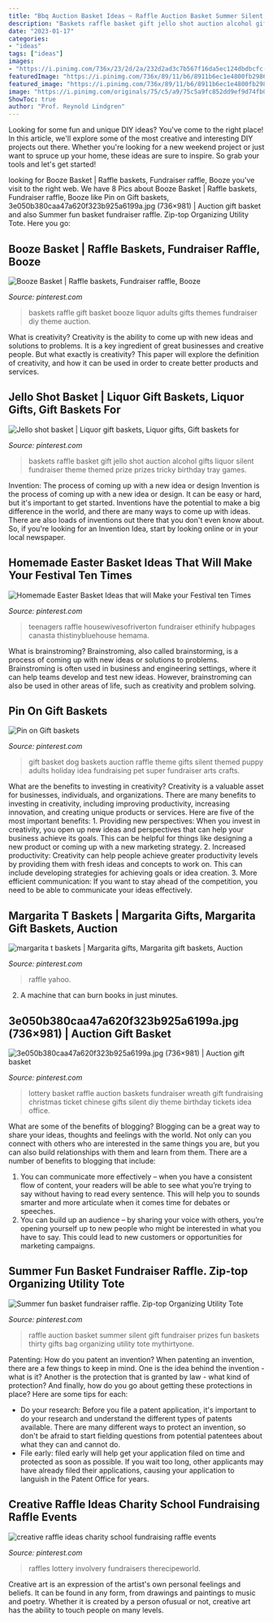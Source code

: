 ```yaml
---
title: "Bbq Auction Basket Ideas ~ Raffle Auction Basket Summer Silent Gift Fundraiser Prizes Fun Baskets Thirty Gifts Bag Organizing Utility Tote Mythirtyone"
description: "Baskets raffle basket gift jello shot auction alcohol gifts liquor silent fundraiser theme themed prize prizes tricky birthday tray games"
date: "2023-01-17"
categories:
- "ideas"
tags: ["ideas"]
images:
- "https://i.pinimg.com/736x/23/2d/2a/232d2ad3c7b567f16da5ec124dbdbcfc--raffle-prizes-raffle-ideas.jpg"
featuredImage: "https://i.pinimg.com/736x/89/11/b6/8911b6ec1e4800fb2986160890141dba.jpg"
featured_image: "https://i.pinimg.com/736x/89/11/b6/8911b6ec1e4800fb2986160890141dba.jpg"
image: "https://i.pinimg.com/originals/75/c5/a9/75c5a9fc852dd9ef9d74fb089a5e08cb.jpg"
ShowToc: true
author: "Prof. Reynold Lindgren"
---
```



Looking for some fun and unique DIY ideas? You've come to the right place! In this article, we'll explore some of the most creative and interesting DIY projects out there. Whether you're looking for a new weekend project or just want to spruce up your home, these ideas are sure to inspire. So grab your tools and let's get started!

	

		
looking for Booze Basket | Raffle baskets, Fundraiser raffle, Booze you've visit to the right web. We have 8 Pics about Booze Basket | Raffle baskets, Fundraiser raffle, Booze like Pin on Gift baskets, 3e050b380caa47a620f323b925a6199a.jpg (736×981) | Auction gift basket and also Summer fun basket fundraiser raffle. Zip-top Organizing Utility Tote. Here you go:
		
    
## Booze Basket | Raffle Baskets, Fundraiser Raffle, Booze

<img loading=lazy src="https://i.pinimg.com/originals/75/c5/a9/75c5a9fc852dd9ef9d74fb089a5e08cb.jpg" onerror="this.onerror=null;this.src='https://tse2.mm.bing.net/th?id=OIP.88-5UB061bZ1ybUmj9ycmwHaLH&amp;pid=15.1';" alt="Booze Basket | Raffle baskets, Fundraiser raffle, Booze">

_Source: pinterest.com_

>baskets raffle gift basket booze liquor adults gifts themes fundraiser diy theme auction. 

	

What is creativity?
Creativity is the ability to come up with new ideas and solutions to problems. It is a key ingredient of great businesses and creative people. But what exactly is creativity? This paper will explore the definition of creativity, and how it can be used in order to create better products and services.

    
## Jello Shot Basket | Liquor Gift Baskets, Liquor Gifts, Gift Baskets For

<img loading=lazy src="https://i.pinimg.com/736x/37/9b/3f/379b3fa7c2e18aaed0b43e9e6f90045f.jpg" onerror="this.onerror=null;this.src='https://tse1.mm.bing.net/th?id=OIP.NqfoI2gmq2uHtjR4rfRoLQHaGo&amp;pid=15.1';" alt="Jello shot basket | Liquor gift baskets, Liquor gifts, Gift baskets for">

_Source: pinterest.com_

>baskets raffle basket gift jello shot auction alcohol gifts liquor silent fundraiser theme themed prize prizes tricky birthday tray games. 

	

Invention: The process of coming up with a new idea or design
Invention is the process of coming up with a new idea or design. It can be easy or hard, but it's important to get started. Inventions have the potential to make a big difference in the world, and there are many ways to come up with ideas. There are also loads of inventions out there that you don't even know about. So, if you're looking for an Invention Idea, start by looking online or in your local newspaper.

    
## Homemade Easter Basket Ideas That Will Make Your Festival Ten Times

<img loading=lazy src="https://i.pinimg.com/736x/d1/8d/1a/d18d1a24c9886c7e41787e65da3514ec.jpg" onerror="this.onerror=null;this.src='https://tse1.mm.bing.net/th?id=OIP.9tCMkwJvAiBItk0lKd87mAHaJ6&amp;pid=15.1';" alt="Homemade Easter Basket Ideas that will Make your Festival ten Times">

_Source: pinterest.com_

>teenagers raffle housewivesofriverton fundraiser ethinify hubpages canasta thistinybluehouse hemama. 

	

What is brainstroming?
Brainstroming, also called brainstorming, is a process of coming up with new ideas or solutions to problems. Brainstroming is often used in business and engineering settings, where it can help teams develop and test new ideas. However, brainstroming can also be used in other areas of life, such as creativity and problem solving.

    
## Pin On Gift Baskets

<img loading=lazy src="https://i.pinimg.com/736x/90/1f/ff/901fffe10534352f756b5d981aa41bc4.jpg" onerror="this.onerror=null;this.src='https://tse4.mm.bing.net/th?id=OIP.OH6c2ps_z8D1Lo6mqAEv7AHaJ4&amp;pid=15.1';" alt="Pin on Gift baskets">

_Source: pinterest.com_

>gift basket dog baskets auction raffle theme gifts silent themed puppy adults holiday idea fundraising pet super fundraiser arts crafts. 

	

What are the benefits to investing in creativity?
Creativity is a valuable asset for businesses, individuals, and organizations. There are many benefits to investing in creativity, including improving productivity, increasing innovation, and creating unique products or services. Here are five of the most important benefits: 1. Providing new perspectives: When you invest in creativity, you open up new ideas and perspectives that can help your business achieve its goals. This can be helpful for things like designing a new product or coming up with a new marketing strategy. 2. Increased productivity: Creativity can help people achieve greater productivity levels by providing them with fresh ideas and concepts to work on. This can include developing strategies for achieving goals or idea creation. 3. More efficient communication: If you want to stay ahead of the competition, you need to be able to communicate your ideas effectively.

    
## Margarita T Baskets | Margarita Gifts, Margarita Gift Baskets, Auction

<img loading=lazy src="https://i.pinimg.com/736x/34/4c/eb/344ceba43e48e81b6e250a9c2cbe403e.jpg" onerror="this.onerror=null;this.src='https://tse4.mm.bing.net/th?id=OIP.jNhwZNZnoXEeB_BKdoT9pQHaJ3&amp;pid=15.1';" alt="margarita t baskets | Margarita gifts, Margarita gift baskets, Auction">

_Source: pinterest.com_

>raffle yahoo. 

	

2. A machine that can burn books in just minutes.

    
## 3e050b380caa47a620f323b925a6199a.jpg (736×981) | Auction Gift Basket

<img loading=lazy src="https://i.pinimg.com/736x/ca/c9/6c/cac96cff040620c17321130f55733ce9--chinese-auction-auction-projects.jpg" onerror="this.onerror=null;this.src='https://tse2.mm.bing.net/th?id=OIP.9eBGMbymQYKTIRatLI-qXQHaJ3&amp;pid=15.1';" alt="3e050b380caa47a620f323b925a6199a.jpg (736×981) | Auction gift basket">

_Source: pinterest.com_

>lottery basket raffle auction baskets fundraiser wreath gift fundraising christmas ticket chinese gifts silent diy theme birthday tickets idea office. 

	

What are some of the benefits of blogging?
Blogging can be a great way to share your ideas, thoughts and feelings with the world. Not only can you connect with others who are interested in the same things you are, but you can also build relationships with them and learn from them. There are a number of benefits to blogging that include: 
1) You can communicate more effectively – when you have a consistent flow of content, your readers will be able to see what you’re trying to say without having to read every sentence. This will help you to sounds smarter and more articulate when it comes time for debates or speeches. 
2) You can build up an audience – by sharing your voice with others, you’re opening yourself up to new people who might be interested in what you have to say. This could lead to new customers or opportunities for marketing campaigns.

    
## Summer Fun Basket Fundraiser Raffle. Zip-top Organizing Utility Tote

<img loading=lazy src="https://i.pinimg.com/736x/23/2d/2a/232d2ad3c7b567f16da5ec124dbdbcfc--raffle-prizes-raffle-ideas.jpg" onerror="this.onerror=null;this.src='https://tse2.mm.bing.net/th?id=OIP.fF-x96KHIXuMGAyiZAR0rwHaJ3&amp;pid=15.1';" alt="Summer fun basket fundraiser raffle. Zip-top Organizing Utility Tote">

_Source: pinterest.com_

>raffle auction basket summer silent gift fundraiser prizes fun baskets thirty gifts bag organizing utility tote mythirtyone. 

	

Patenting: How do you patent an invention?
When patenting an invention, there are a few things to keep in mind. One is the idea behind the invention - what is it? Another is the protection that is granted by law - what kind of protection? And finally, how do you go about getting these protections in place? Here are some tips for each: 
- Do your research: Before you file a patent application, it's important to do your research and understand the different types of patents available. There are many different ways to protect an invention, so don't be afraid to start fielding questions from potential patentees about what they can and cannot do. 
- File early: filed early will help get your application filed on time and protected as soon as possible. If you wait too long, other applicants may have already filed their applications, causing your application to languish in the Patent Office for years.

    
## Creative Raffle Ideas Charity School Fundraising Raffle Events

<img loading=lazy src="https://i.pinimg.com/736x/89/11/b6/8911b6ec1e4800fb2986160890141dba.jpg" onerror="this.onerror=null;this.src='https://tse4.mm.bing.net/th?id=OIP.niXwULxFmK6j-K7SFpAr0wHaHa&amp;pid=15.1';" alt="creative raffle ideas charity school fundraising raffle events">

_Source: pinterest.com_

>raffles lottery involvery fundraisers therecipeworld. 

	

Creative art is an expression of the artist's own personal feelings and beliefs. It can be found in any form, from drawings and paintings to music and poetry. Whether it is created by a person ofusual or not, creative art has the ability to touch people on many levels.

